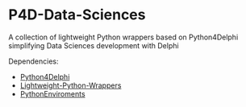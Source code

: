 # P4D-Data-Sciences
A collection of lightweight Python wrappers based on Python4Delphi simplifying Data Sciences development with Delphi

Dependencies:
* [Python4Delphi](https://github.com/Embarcadero/python4delphi)
* [Lightweight-Python-Wrappers](https://github.com/Embarcadero/Lightweight-Python-Wrappers)
* [PythonEnviroments](https://github.com/Embarcadero/PythonEnviroments)
